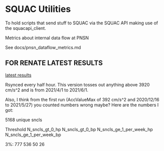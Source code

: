 # SQUAC Utilities
To hold scripts that send stuff to SQUAC via the SQUAC API making use of the squacapi_client.

Metrics about internal data flow at PNSN

See docs/pnsn_dataflow_metrics.md




 ## FOR RENATE LATEST RESULTS

[latest results](https://seismo.ess.washington.edu/ahutko/results_for_renate.txt)

Rsynced every half hour.  This version tosses out anything above 3920 cm/s^2 and is from 2021/4/1 to 2021/6/1. 

Also, I think from the first run (AccValueMax of 392 cm/s^2 and 2020/12/16 to 2021/5/27) you counted numbers wrong maybe?  Here are the numbers I got:

5168 unique sncls

Threshold    N_sncls_gt_0_hp  N_sncls_gt_0_bp  N_sncls_ge_1_per_week_hp N_sncls_ge_1_per_week_bp

3%:                  777              536               50                 26
